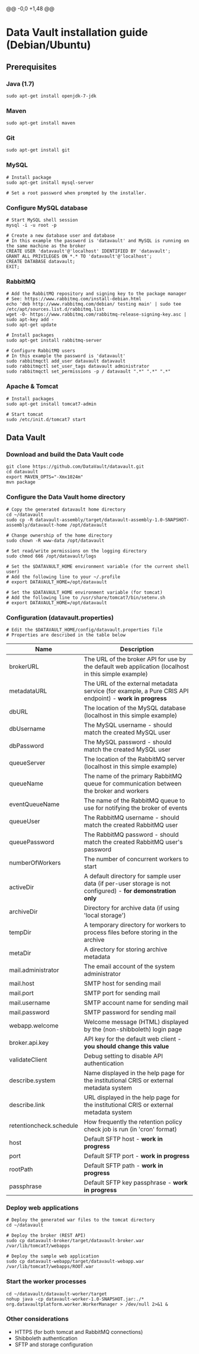 @@ -0,0 +1,48 @@
# Data Vault installation guide (Debian/Ubuntu)

## Prerequisites

### Java (1.7)
```
sudo apt-get install openjdk-7-jdk
```

### Maven
```
sudo apt-get install maven
```

### Git
```
sudo apt-get install git
```

### MySQL
```
# Install package
sudo apt-get install mysql-server

# Set a root password when prompted by the installer.
```

### Configure MySQL database
```
# Start MySQL shell session
mysql -i -u root -p

# Create a new database user and database
# In this example the password is 'datavault' and MySQL is running on the same machine as the broker
CREATE USER 'datavault'@'localhost' IDENTIFIED BY 'datavault';
GRANT ALL PRIVILEGES ON *.* TO 'datavault'@'localhost';
CREATE DATABASE datavault;
EXIT;
```

### RabbitMQ
```
# Add the RabbitMQ repository and signing key to the package manager
# See: https://www.rabbitmq.com/install-debian.html
echo 'deb http://www.rabbitmq.com/debian/ testing main' | sudo tee /etc/apt/sources.list.d/rabbitmq.list
wget -O- https://www.rabbitmq.com/rabbitmq-release-signing-key.asc | sudo apt-key add -
sudo apt-get update

# Install packages
sudo apt-get install rabbitmq-server

# Configure RabbitMQ users
# In this example the password is 'datavault'
sudo rabbitmqctl add_user datavault datavault
sudo rabbitmqctl set_user_tags datavault administrator
sudo rabbitmqctl set_permissions -p / datavault ".*" ".*" ".*"
```

### Apache & Tomcat
```
# Install packages
sudo apt-get install tomcat7-admin

# Start tomcat
sudo /etc/init.d/tomcat7 start
```

## Data Vault

### Download and build the Data Vault code
```
git clone https://github.com/DataVault/datavault.git
cd datavault
export MAVEN_OPTS="-Xmx1024m"
mvn package
```

### Configure the Data Vault home directory
```
# Copy the generated datavault home directory
cd ~/datavault
sudo cp -R datavault-assembly/target/datavault-assembly-1.0-SNAPSHOT-assembly/datavault-home /opt/datavault

# Change ownership of the home directory
sudo chown -R www-data /opt/datavault

# Set read/write permissions on the logging directory
sudo chmod 666 /opt/datavault/logs

# Set the $DATAVAULT_HOME environment variable (for the current shell user)
# Add the following line to your ~/.profile
# export DATAVAULT_HOME=/opt/datavault

# Set the $DATAVAULT_HOME environment variable (for tomcat)
# Add the following line to /usr/share/tomcat7/bin/setenv.sh
# export DATAVAULT_HOME=/opt/datavault
```

### Configuration (datavault.properties)
```
# Edit the $DATAVAULT_HOME/config/datavault.properties file
# Properties are described in the table below
```

| Name | Description |
| ------------- | ------------- |
| brokerURL  | The URL of the broker API for use by the default web application (localhost in this simple example) |
| metadataURL | The URL of the external metadata service (for example, a Pure CRIS API endpoint) - **work in progress** |
| dbURL | The location of the MySQL database (localhost in this simple example) |
| dbUsername | The MySQL username - should match the created MySQL user |
| dbPassword | The MySQL password - should match the created MySQL user |
| queueServer | The location of the RabbitMQ server (localhost in this simple example) |
| queueName | The name of the primary RabbitMQ queue for communication between the broker and workers |
| eventQueueName | The name of the RabbitMQ queue to use for notifying the broker of events |
| queueUser | The RabbitMQ username - should match the created RabbitMQ user |
| queuePassword | The RabbitMQ password - should match the created RabbitMQ user's password |
| numberOfWorkers | The number of concurrent workers to start |
| activeDir | A default directory for sample user data (if per-user storage is not configured) - **for demonstration only** |
| archiveDir | Directory for archive data (if using 'local storage') |
| tempDir | A temporary directory for workers to process files before storing in the archive |
| metaDir | A directory for storing archive metadata |
| mail.administrator | The email account of the system administrator |
| mail.host | SMTP host for sending mail |
| mail.port | SMTP port for sending mail |
| mail.username | SMTP account name for sending mail |
| mail.password | SMTP password for sending mail |
| webapp.welcome | Welcome message (HTML) displayed by the (non-shibboleth) login page |
| broker.api.key | API key for the default web client - **you should change this value** |
| validateClient | Debug setting to disable API authentication |
| describe.system | Name displayed in the help page for the institutional CRIS or external metadata system |
| describe.link | URL displayed in the help page for the institutional CRIS or external metadata system |
| retentioncheck.schedule | How frequently the retention policy check job is run (in 'cron' format) |
| host | Default SFTP host - **work in progress** |
| port | Default SFTP port - **work in progress** |
| rootPath | Default SFTP path - **work in progress** |
| passphrase | Default SFTP key passphrase - **work in progress** |

### Deploy web applications
```
# Deploy the generated war files to the tomcat directory
cd ~/datavault

# Deploy the broker (REST API)
sudo cp datavault-broker/target/datavault-broker.war /var/lib/tomcat7/webapps

# Deploy the sample web application
sudo cp datavault-webapp/target/datavault-webapp.war /var/lib/tomcat7/webapps/ROOT.war
```

### Start the worker processes
```
cd ~/datavault/datavault-worker/target
nohup java -cp datavault-worker-1.0-SNAPSHOT.jar:./* org.datavaultplatform.worker.WorkerManager > /dev/null 2>&1 &
```

### Other considerations
* HTTPS (for both tomcat and RabbitMQ connections)
* Shibboleth authentication
* SFTP and storage configuration
